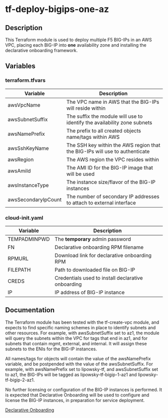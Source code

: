 # tf-deploy-bigips-one-az

## Description

This Terraform module is used to deploy multiple F5 BIG-IPs in an AWS VPC, placing each BIG-IP into **one** availability zone and installing the declarative onboarding framework.

## Variables

### terraform.tfvars

| Variable | Description |
| -------- | ----------- |
| awsVpcName | The VPC name in AWS that the BIG-IPs will reside within |
| awsSubnetSuffix | The suffix the module will use to identify the availability zone subnets |
| awsNamePrefix | The prefix to all created objects name/tags within AWS |
| awsSshKeyName | The SSH key within the AWS region that the BIG-IPs will use to authenticate |
| awsRegion | The AWS region the VPC resides within |
| awsAmiId | The AMI ID for the BIG-IP image that will be used |
| awsInstanceType | The instance size/flavor of the BIG-IP instances |
| awsSecondaryIpCount | The number of secondary IP addresses to attach to external interface |

### cloud-init.yaml

| Variable | Description |
| -------- | ----------- |
| TEMPADMINPWD | The **temporary** admin password |
| FN | Declarative onboarding RPM filename |
| RPMURL | Download link for declarative onboarding RPM |
| FILEPATH | Path to downloaded file on BIG-IP |
| CREDS | Credentials used to install declarative onboarding |
| IP | IP address of BIG-IP instance |

## Documentation

The Terraform module has been tested with the tf-create-vpc module, and expects to find specific naming schemes in place to identify subnets and other resources.  For example, with awsSubnetSuffix set to az1, the module will query the subnets within the VPC for tags that end in az1, and for subnets that contain mgmt, external, and internal.  It will assign these subnets to the ENIs for the BIG-IP instances.

All names/tags for objects will contain the value of the awsNamePrefix variable, and be postpended with the value of the awsSubnetSuffix.  For example, with awsNamePrefix set to lipowsky-tf, and awsSubnetSuffix set to az1, the BIG-IPs will be tagged as lipowsky-tf-bigip-1-az1 and lipowsky-tf-bigip-2-az1.

No further licensing or configuration of the BIG-IP instances is performed.  It is expected that Declarative Onboarding will be used to configure and license the BIG-IP instances, in preparation for service deployment.

[Declarative Onboarding](https://clouddocs.f5.com/products/extensions/f5-declarative-onboarding/latest/)